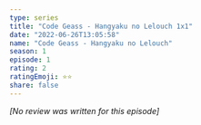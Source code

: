 ```yaml
---
type: series
title: "Code Geass - Hangyaku no Lelouch 1x1"
date: "2022-06-26T13:05:58"
name: "Code Geass - Hangyaku no Lelouch"
season: 1
episode: 1
rating: 2
ratingEmoji: ⭐️⭐️
share: false
---
```


_[No review was written for this episode]_

